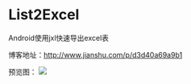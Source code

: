 # List2Excel
Android使用jxl快速导出excel表

博客地址：http://www.jianshu.com/p/d3d40a69a9b1

预览图：
![](http://upload-images.jianshu.io/upload_images/2368611-23d40052a89d5fe8.png?imageMogr2/auto-orient/strip%7CimageView2/2/w/1240)